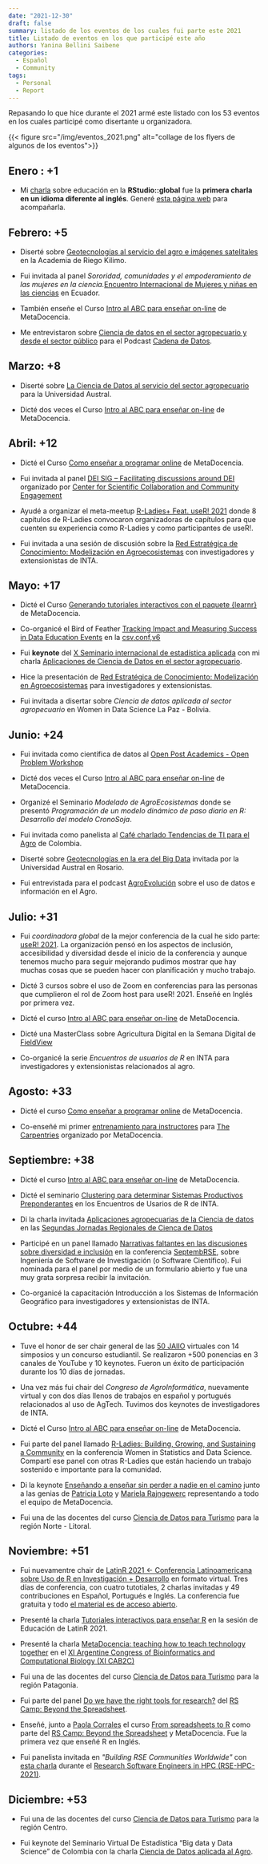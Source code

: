 ```yaml
---
date: "2021-12-30"
draft: false
summary: listado de los eventos de los cuales fui parte este 2021
title: Listado de eventos en los que participé este año
authors: Yanina Bellini Saibene
categories:
  - Español
  - Community
tags: 
  - Personal
  - Report
---
```


Repasando lo que hice durante el 2021 armé este listado con los 53 eventos en los cuales participé como disertante u organizadora.

{{< figure src="/img/eventos_2021.png" alt="collage de los flyers de algunos de los eventos">}}


## Enero : +1

*  Mi [charla](https://resources.rstudio.com/resources/rstudioglobal-2021/on-programming-teaching-and-building-interactive-tutorials-with-learnr/) sobre educación en la __RStudio::global__ fue la __primera charla en un idioma diferente al inglés__. Generé [esta página web](https://learning-learnr.netlify.app/) para acompañarla.

## Febrero: +5

* Diserté sobre [Geotecnologías al servicio del agro e imágenes satelitales](https://youtu.be/k3rS2vIZaLc) en la Academia de Riego Kilimo.

* Fui invitada al panel _Sororidad, comunidades y el empoderamiento de las mujeres en la ciencia._[Encuentro Internacional de Mujeres y niñas en las ciencias](http://www.museo-ciencia.gob.ec/i-encuentro-internacional-de-mujeres-y-ninas-en-las-ciencias/) en Ecuador.

* También enseñe el Curso [Intro al ABC para enseñar on-line](https://www.metadocencia.org/curso/intro-abc-online/) de MetaDocencia.

* Me entrevistaron sobre [Ciencia de datos en el sector agropecuario y desde el sector público](https://podcasts.google.com/feed/aHR0cHM6Ly9hdmRhdGE5OS5naXRodWIuaW8vY2FkZW5hLWRlLWRhdG9zL2F1ZGlvcy15LXJzcy9hdWRpb3MvcG9kY2FzdF9hdG9tLnhtbA/episode/aHR0cHM6Ly9hdmRhdGE5OS5naXRodWIuaW8vY2FkZW5hLWRlLWRhdG9zL2F1ZGlvcy15LXJzcy9zMDJlMzcteWFuaW5hLWJlbGxpbmkuaHRtbA?hl=es-AR&ved=2ahUKEwjCioKFsd_0AhXtr5UCHalHAiwQjrkEegQIAhAL&ep=6) para el Podcast [Cadena de Datos](https://podcasts.google.com/feed/aHR0cHM6Ly9hdmRhdGE5OS5naXRodWIuaW8vY2FkZW5hLWRlLWRhdG9zL2F1ZGlvcy15LXJzcy9hdWRpb3MvcG9kY2FzdF9hdG9tLnhtbA?sa=X&ved=0CAMQ4aUDahcKEwjQ7KqNsd_0AhUAAAAAHQAAAAAQAQ).

## Marzo: +8

* Diserté sobre [La Ciencia de Datos al servicio del sector agropecuario](https://youtu.be/KKZE-ePc21s) para la Universidad Austral.

* Dicté dos veces el Curso [Intro al ABC para enseñar on-line](https://www.metadocencia.org/curso/intro-abc-online/) de MetaDocencia.


## Abril: +12

* Dicté el Curso [Como enseñar a programar online](https://www.metadocencia.org/curso/programar/) de MetaDocencia.

* Fui invitada al panel [DEI SIG – Facilitating discussions around DEI](https://www.cscce.org/event/dei-sig-facilitating-discussions-around-dei/) organizado por [Center for Scientific Collaboration and Community Engagement](https://www.cscce.org/)

* Ayudé a organizar el meta-meetup [R-Ladies+ Feat. useR! 2021](https://blog.rladies.org/post/2021-09-24-r-ladies-feat-user-2021/) donde 8 capítulos de R-Ladies convocaron organizadoras de capítulos para que cuenten su experiencia como R-Ladies y como participantes de useR!.

* Fui invitada a una sesión de discusión sobre la [Red Estratégica de Conocimiento: Modelización en Agroecosistemas](https://docs.google.com/presentation/d/1JPAdv-ifwBc7M8MkL3iJ3NWrEy-BkKvUt1xOs9Mxq7E/edit?usp=sharing) con investigadores y extensionistas de INTA.

## Mayo: +17

* Dicté el Curso [Generando tutoriales interactivos con el paquete {learnr}](https://www.metadocencia.org/curso/learnr/) de MetaDocencia.

* Co-organicé el Bird of Feather [Tracking Impact and Measuring Success in Data Education Events](https://eventfund.codeforscience.org/tracking-impact-and-measuring-success-in-data-education-events/) en la [csv,conf,v6](https://csvconf.com/schedule/)

* Fui __keynote__ del [X Seminario internacional de estadística aplicada](https://congreso.see-ec.org/) con mi charla [Aplicaciones de Ciencia de Datos en el sector agropecuario](https://docs.google.com/presentation/d/1ZKBddp3uoYXcAofMzBAmfgfWBTtYJCrXMzMd2BZrwA8/edit?usp=sharing).

* Hice la presentación de [Red Estratégica de Conocimiento: Modelización en Agroecosistemas](https://docs.google.com/presentation/d/1kM49AA6MTjGATEBckAsd_shBq0xW7KZvNHXeYj-1HKU/edit?usp=sharing) para investigadores y extensionistas.

* Fui invitada a disertar sobre _Ciencia de datos aplicada al sector agropecuario_ en Women in Data Science La Paz - Bolivia.


## Junio: +24

* Fui invitada como científica de datos al [Open Post Academics - Open Problem Workshop](https://openpostac.org/problemworkshop/)

* Dicté dos veces el Curso [Intro al ABC para enseñar on-line](https://www.metadocencia.org/curso/intro-abc-online/) de MetaDocencia.

* Organizé el Seminario _Modelado de AgroEcosistemas_ donde se presentó _Programación de un modelo dinámico de paso diario en R: Desarrollo del modelo CronoSoja_.

* Fui invitada como panelista al [Café charlado Tendencias de TI para el Agro](https://youtu.be/cUmwCGzzXZ4) de Colombia.

* Diserté sobre [Geotecnologías en la era del Big Data](https://youtu.be/Hcocp1mYZeM) invitada por la Universidad Austral en Rosario.

* Fui entrevistada para el podcast [AgroEvolución](https://open.spotify.com/episode/7cDJJo6OcAhswDyjE0noYe?si=gS-6jmW2TSGw2tjqcVIW7g&nd=1) sobre el uso de datos e información en el Agro.


## Julio: +31

* Fui _coordinadora global_ de la mejor conferencia de la cual he sido parte: [useR! 2021](user2021.r-project.org/).  La organización pensó en los aspectos de inclusión, accesibilidad y diversidad desde el inicio de la conferencia y aunque tenemos mucho para seguir mejorando pudimos mostrar que hay muchas cosas que se pueden hacer con planificación y mucho trabajo.

* Dicté 3 cursos sobre el uso de Zoom en conferencias para las personas que cumplieron el rol de Zoom host para useR! 2021. Enseñé en Inglés por primera vez.

* Dicté el curso [Intro al ABC para enseñar on-line](https://www.metadocencia.org/curso/intro-abc-online/) de MetaDocencia.

* Dicté una MasterClass sobre Agricultura Digital en la Semana Digital de [FieldView](https://climatefieldview.com.ar/)

* Co-organicé la serie _Encuentros de usuarios de R_ en INTA para investigadores y extensionistas relacionados al agro.


## Agosto: +33

* Dicté el curso [Como enseñar a programar online](https://www.metadocencia.org/curso/programar/) de MetaDocencia. 

* Co-enseñé mi primer [entrenamiento para instructores](https://carpentries.org/blog/2021/11/metadocencia-instructor-training-espanol/) para [The Carpentries](https://carpentries.org) organizado por MetaDocencia.


## Septiembre: +38

* Dicté el curso [Intro al ABC para enseñar on-line](https://www.metadocencia.org/curso/intro-abc-online/) de MetaDocencia.

* Dicté el seminario [Clustering para determinar Sistemas Productivos Preponderantes](https://docs.google.com/presentation/d/1FdrNF2hV2OvOuuT0YxxjRu0Fb2XZ1OWxr4_TYz3Xr3o/edit?usp=sharing) en los Encuentros de Usarios de R de INTA.

* Di la charla invitada [Aplicaciones agropecuarias de la Ciencia de datos](https://docs.google.com/presentation/d/1V428U1waWSZ6jWkR_FgBTA9OXhqH0pMpKulPdTjtF_0/edit?usp=sharing) en las [Segundas Jornadas Regionales de Cienca de Datos](https://www.frp.utn.edu.ar/info2/?page_id=20394)

* Participé en un panel llamado [Narrativas faltantes en las discusiones sobre diversidad e inclusión](https://yabellini.netlify.app/es/post/rsepanel/) en la conferencia [SeptembRSE](https://septembrse.github.io/#/), sobre Ingeniería de Software de Investigación (o Software Científico). Fui nominada para el panel por medio de un formulario abierto y fue una muy grata sorpresa recibir la invitación.

* Co-organicé la capacitación Introducción a los Sistemas de Información Geográfico para investigadores y extensionistas de INTA.


## Octubre: +44

* Tuve el honor de ser chair general de las [50 JAIIO](https://50jaiio.sadio.org.ar/) virtuales con 14 simposios y un concurso estudiantil. Se realizaron +500 ponencias en 3 canales de YouTube y 10 keynotes. Fueron un éxito de participación durante los 10 días de jornadas.

* Una vez más fui chair del _Congreso de AgroInformática_, nuevamente virtual y con dos días llenos de trabajos en español y portugués relacionados al uso de AgTech.  Tuvimos dos keynotes de investigadores de INTA.

* Dicté el Curso [Intro al ABC para enseñar on-line](https://www.metadocencia.org/curso/intro-abc-online/) de MetaDocencia. 

* Fui parte del panel llamado [R-Ladies: Building, Growing, and Sustaining a Community](https://yabellini.netlify.app/post/wsds_2021/) en la conferencia Women in Statistics and Data Science.  Compartí ese panel con otras R-Ladies que están haciendo un trabajo sostenido e importante para la comunidad.

* Di la keynote [Enseñando a enseñar sin perder a nadie en el camino](https://docs.google.com/presentation/d/1CSp-YjyoxMgQYU_cXJx-JVTvY0SOFfMblkJ4RBLfrCQ/edit?usp=sharing) junto a las genias de [Patricia Loto](https://twitter.com/patriloto) y [Mariela Rajngewerc](https://twitter.com/mariela_rajng) representando a todo el equipo de MetaDocencia.

* Fui una de las docentes del curso [Ciencia de Datos para Turismo](https://dnme-minturdep.github.io/DT6_ciencia_de_datos_turismo/) para la región Norte - Litoral.

## Noviembre: +51

* Fui nuevamentre chair de [LatinR 2021 <- Conferencia Latinoamericana sobre Uso de R en Investigación + Desarrollo](https://latin-r.com/) en formato virtual. Tres días de conferencia, con cuatro tutotiales, 2 charlas invitadas y 49 contribuciones en Español, Portugués e Inglés. La conferencia fue gratuita y todo [el material es de acceso abierto](https://github.com/LatinR/presentaciones-LatinR2021#Contribuciones).

* Presenté la charla [Tutoriales interactivos para enseñar R](https://youtu.be/omU0uiuu1vE) en la sesión de Educación de LatinR 2021. 

* Presenté la charla [MetaDocencia: teaching how to teach technology together](https://docs.google.com/presentation/d/1XdYQInFoJ05R8Ufixf7_icQTQJECDdhULItcQODnKXE/edit?usp=sharing) en el [XI Argentine Congress of Bioinformatics and Computational Biology (XI CAB2C)](http://3.13.151.78/XICA2B2C/) 

* Fui una de las docentes del curso [Ciencia de Datos para Turismo](https://dnme-minturdep.github.io/DT6_ciencia_de_datos_turismo/) para la región Patagonia.

* Fui parte del panel [Do we have the right tools for research?](https://www.software.ac.uk/panel-discussion-do-we-have-right-tools-research) del [RS Camp: Beyond the Spreadsheet](https://www.software.ac.uk/RSCamp-beyond-spreadsheet).

* Enseñé, junto a [Paola Corrales](https://paocorrales.github.io/) el curso [From spreadsheets to R](https://yabellini.github.io/fromSpreadSheetToR/) como parte del [RS Camp: Beyond the Spreadsheet](https://www.software.ac.uk/RSCamp-beyond-spreadsheet) y MetaDocencia.  Fue la primera vez que enseñé R en Inglés.

* Fui panelista invitada en _"Building RSE Communities Worldwide"_ con [esta charla](https://docs.google.com/presentation/d/1mAdLdZHZQa4KNpHOe1tjqE9J_QrVnXYvvZJjiWNK_O8/edit?usp=sharing) durante el [Research Software Engineers in HPC (RSE-HPC-2021)]( https://us-rse.org/rse-hpc-2021/).

## Diciembre: +53

* Fui una de las docentes del curso [Ciencia de Datos para Turismo](https://dnme-minturdep.github.io/DT6_ciencia_de_datos_turismo/) para la región Centro.

* Fui keynote del Seminario Virtual De Estadística “Big data y Data Science” de Colombia con la charla [Ciencia de Datos aplicada al Agro](https://docs.google.com/presentation/d/1ZKBddp3uoYXcAofMzBAmfgfWBTtYJCrXMzMd2BZrwA8/edit?usp=sharing).
